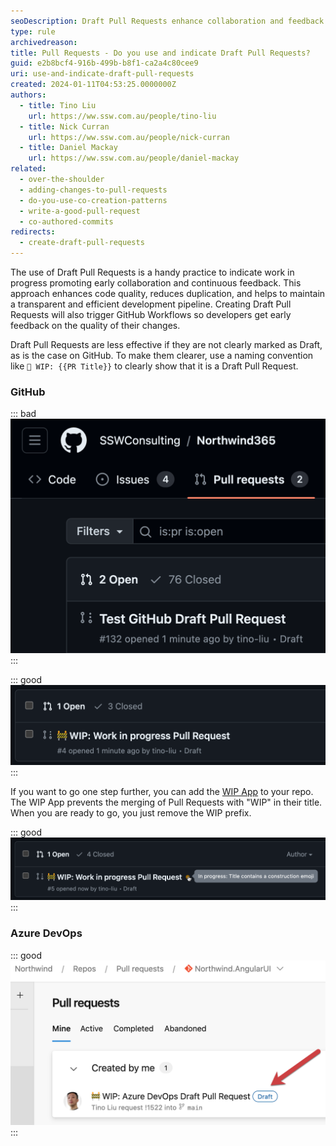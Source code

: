 ```yaml
---
seoDescription: Draft Pull Requests enhance collaboration and feedback by indicating work-in-progress, reducing duplication, and maintaining a transparent development pipeline.
type: rule
archivedreason:
title: Pull Requests - Do you use and indicate Draft Pull Requests?
guid: e2b8bcf4-916b-499b-b8f1-ca2a4c80cee9
uri: use-and-indicate-draft-pull-requests
created: 2024-01-11T04:53:25.0000000Z
authors:
  - title: Tino Liu
    url: https://ww.ssw.com.au/people/tino-liu
  - title: Nick Curran
    url: https://ww.ssw.com.au/people/nick-curran
  - title: Daniel Mackay
    url: https://ww.ssw.com.au/people/daniel-mackay
related:
  - over-the-shoulder
  - adding-changes-to-pull-requests
  - do-you-use-co-creation-patterns
  - write-a-good-pull-request
  - co-authored-commits
redirects:
  - create-draft-pull-requests
---
```


The use of Draft Pull Requests is a handy practice to indicate work in progress promoting early collaboration and continuous feedback.
This approach enhances code quality, reduces duplication, and helps to maintain a transparent and efficient development pipeline. Creating Draft Pull Requests will also trigger GitHub Workflows so developers get early feedback on the quality of their changes.

Draft Pull Requests are less effective if they are not clearly marked as Draft, as is the case on GitHub. To make them clearer, use a naming convention like `🚧 WIP: {{PR Title}}` to clearly show that it is a Draft Pull Request.

### GitHub

::: bad
![Figure: Bad example - The default experience lacks clear indication that this is Draft Pull Request](github-bad-example.png)
:::

::: good
![Figure: Good example - Add prefix with 🚧 emoji to clearly indicate it is a Draft Pull Request](github-good-example.png)
:::

If you want to go one step further, you can add the [WIP App](https://github.com/marketplace/wip) to your repo. The WIP App prevents the merging of Pull Requests with "WIP" in their title. When you are ready to go, you just remove the WIP prefix.

::: good
![Figure: Good example - WIP app catching Draft Pull Request](github-wip.png)
:::

### Azure DevOps

::: good
![Figure: Good example - Clear naming and indication of a draft pull request](devops-good-example.png)
:::
